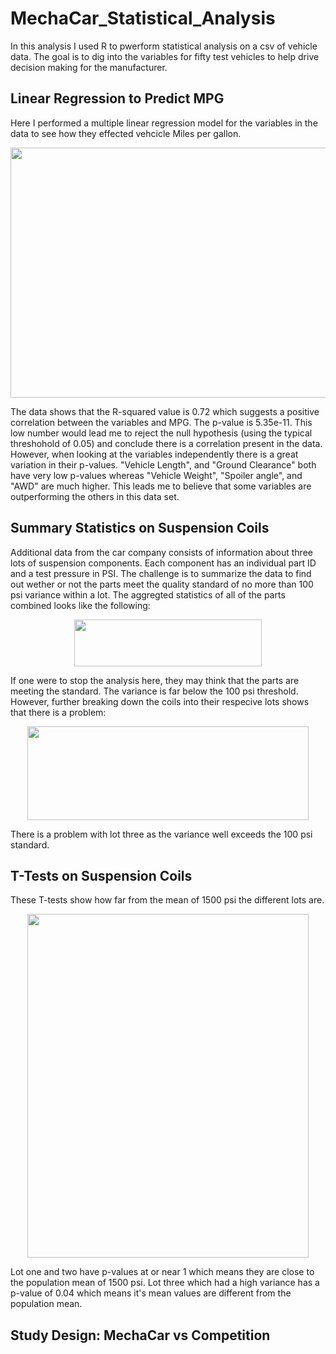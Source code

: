# MechaCar_Statistical_Analysis
  In this analysis I used R to pwerform statistical analysis on a csv of vehicle data.  The goal is to dig into the variables for fifty test vehicles to help drive decision making for the manufacturer.
## Linear Regression to Predict MPG
  Here I performed a multiple linear regression model for the variables in the data to see how they effected vehcicle Miles per gallon.

<p align="center">
  <img width="600" height="400" src="https://user-images.githubusercontent.com/111530580/206477824-b511d29e-9dc5-4b93-bf7b-682619df5421.png">
</p>

  The data shows that the R-squared value is 0.72 which suggests a positive correlation between the variables and MPG.  The p-value is 5.35e-11.  This low number would lead me to reject the null hypothesis (using the typical threshohold of 0.05) and conclude there is a correlation present in the data. 
  However, when looking at the variables independently there is a great variation in their p-values.  "Vehicle Length", and "Ground Clearance" both have very low p-values whereas "Vehicle Weight", "Spoiler angle", and "AWD" are much higher.  This leads me to believe that some variables are outperforming the others in this data set. 

## Summary Statistics on Suspension Coils
  Additional data from the car company consists of information about three lots of suspension components.  Each component has an individual part ID and a test pressure in PSI.  The challenge is to summarize the data to find out wether or not the parts meet the quality standard of no more than 100 psi variance within a lot.  The aggregted statistics of all of the parts combined looks like the following:  
  <p align="center">
  <img width="300" height="75" src="https://user-images.githubusercontent.com/111530580/206475361-94624fab-da0a-42e9-bc29-7038147717fd.png">
</p>
  If one were to stop the analysis here, they may think that the parts are meeting the standard.  The variance is far below the 100 psi threshold.  However, further breaking down the coils into their respecive lots shows that there is a problem:
   <p align="center">
  <img width="450" height="150" src="https://user-images.githubusercontent.com/111530580/206478932-f404ca05-75ab-4447-bdcc-cacc06297e14.png">
</p> 
  There is a problem with lot three as the variance well exceeds the 100 psi standard.
  
  ## T-Tests on Suspension Coils
  
  These T-tests show how far from the mean of 1500 psi the different lots are.
    
  <p align="center">
<img width="450" height="550" src="https://user-images.githubusercontent.com/111530580/206503776-77eb9fec-ec5f-4d4f-b085-30ca7734dbb3.png">
</p> 

Lot one and two have p-values at or near 1 which means they are close to the population mean of 1500 psi.  Lot three which had a high variance has a p-value of 0.04 which means it's mean values are different from the population mean.
## Study Design: MechaCar vs Competition
